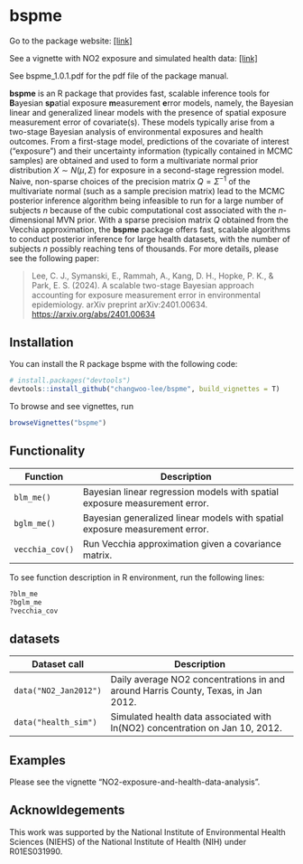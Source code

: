 
<!-- README.md is generated from README.Rmd. Please edit that file -->

# bspme

<!-- badges: start -->
<!-- badges: end -->

Go to the package website:
[\[link\]](https://changwoo-lee.github.io/bspme/)

See a vignette with NO2 exposure and simulated health data:
[\[link\]](https://changwoo-lee.github.io/bspme/articles/no2-exposure-and-health-data-analysis.html)

See bspme_1.0.1.pdf for the pdf file of the package manual.

**bspme** is an R package that provides fast, scalable inference tools
for **B**ayesian **sp**atial exposure **m**easurement **e**rror models,
namely, the Bayesian linear and generalized linear models with the
presence of spatial exposure measurement error of covariate(s). These
models typically arise from a two-stage Bayesian analysis of
environmental exposures and health outcomes. From a first-stage model,
predictions of the covariate of interest (“exposure”) and their
uncertainty information (typically contained in MCMC samples) are
obtained and used to form a multivariate normal prior distribution
$X\sim N(\mu, \Sigma)$ for exposure in a second-stage regression model.
Naive, non-sparse choices of the precision matrix $Q = \Sigma^{-1}$ of
the multivariate normal (such as a sample precision matrix) lead to the
MCMC posterior inference algorithm being infeasible to run for a large
number of subjects $n$ because of the cubic computational cost
associated with the $n$-dimensional MVN prior. With a sparse precision
matrix $Q$ obtained from the Vecchia approximation, the **bspme**
package offers fast, scalable algorithms to conduct posterior inference
for large health datasets, with the number of subjects $n$ possibly
reaching tens of thousands. For more details, please see the following
paper:

> Lee, C. J., Symanski, E., Rammah, A., Kang, D. H., Hopke, P. K., &
> Park, E. S. (2024). A scalable two-stage Bayesian approach accounting
> for exposure measurement error in environmental epidemiology. arXiv
> preprint arXiv:2401.00634. <https://arxiv.org/abs/2401.00634>

## Installation

You can install the R package bspme with the following code:

``` r
# install.packages("devtools")
devtools::install_github("changwoo-lee/bspme", build_vignettes = T)
```

To browse and see vignettes, run

``` r
browseVignettes("bspme")
```

## Functionality

| Function        | Description                                                                 |
|-----------------|-----------------------------------------------------------------------------|
| `blm_me()`      | Bayesian linear regression models with spatial exposure measurement error.  |
| `bglm_me()`     | Bayesian generalized linear models with spatial exposure measurement error. |
| `vecchia_cov()` | Run Vecchia approximation given a covariance matrix.                        |

To see function description in R environment, run the following lines:

``` r
?blm_me
?bglm_me
?vecchia_cov
```

## datasets

| Dataset call          | Description                                                                       |
|-----------------------|-----------------------------------------------------------------------------------|
| `data("NO2_Jan2012")` | Daily average NO2 concentrations in and around Harris County, Texas, in Jan 2012. |
| `data("health_sim")`  | Simulated health data associated with ln(NO2) concentration on Jan 10, 2012.      |

## Examples

Please see the vignette “NO2-exposure-and-health-data-analysis”.

## Acknowldegements

This work was supported by the National Institute of Environmental
Health Sciences (NIEHS) of the National Institute of Health (NIH) under
R01ES031990.
